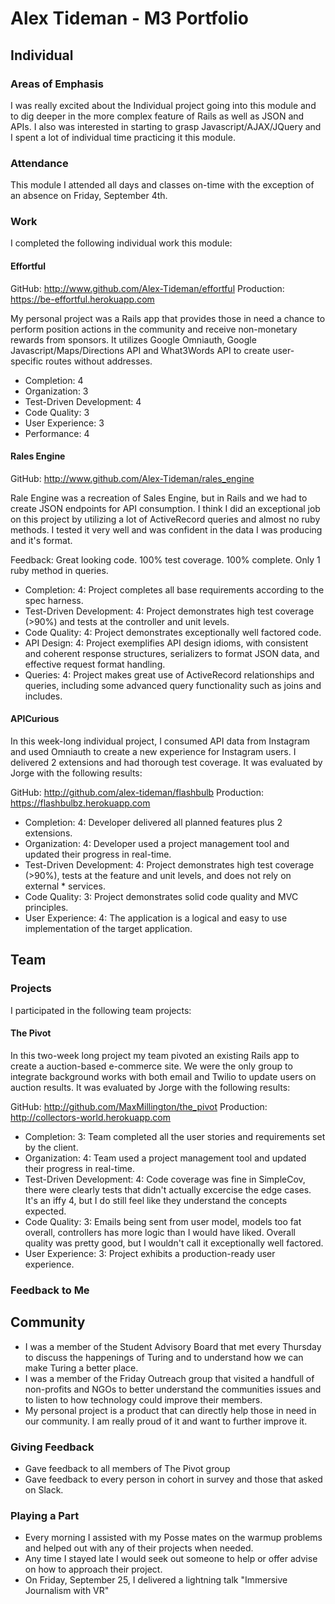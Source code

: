 # Alex Tideman - M3 Portfolio

## Individual

### Areas of Emphasis

I was really excited about the Individual project going into this module and to dig deeper in the more complex feature of Rails as well as JSON and APIs. I also was interested in starting to grasp Javascript/AJAX/JQuery and I spent a lot of individual time practicing it this module.


### Attendance

This module I attended all days and classes on-time with the exception of an
absence on Friday, September 4th.

### Work

I completed the following individual work this module:

#### Effortful 

GitHub: http://www.github.com/Alex-Tideman/effortful
Production: https://be-effortful.herokuapp.com

My personal project was a Rails app that provides those in need a chance to perform position actions in the community and receive non-monetary rewards from sponsors. It utilizes Google Omniauth, Google Javascript/Maps/Directions API and What3Words API to create user-specific routes without addresses. 

* Completion: 4
* Organization: 3
* Test-Driven Development: 4
* Code Quality: 3
* User Experience: 3
* Performance: 4


#### Rales Engine

GitHub: http://www.github.com/Alex-Tideman/rales_engine

Rale Engine was a recreation of Sales Engine, but in Rails and we had to create JSON endpoints for API consumption. I think I did an exceptional job
on this project by utilizing a lot of ActiveRecord queries and almost no ruby methods. I tested it very well and was confident in the data I was producing and it's format.

Feedback: Great looking code. 100% test coverage. 100% complete. Only 1 ruby method in queries.

  * Completion: 4: Project completes all base requirements according to the spec harness.
  * Test-Driven Development: 4: Project demonstrates high test coverage (>90%) and tests at the controller and unit levels.
  * Code Quality: 4: Project demonstrates exceptionally well factored code.
  * API Design: 4: Project exemplifies API design idioms, with consistent and coherent response structures, serializers to format JSON data, and effective request format handling.
  * Queries: 4: Project makes great use of ActiveRecord relationships and queries, including some advanced query functionality such as joins and includes.


#### APICurious

In this week-long individual project, I consumed API data from Instagram and used Omniauth to create a new
experience for Instagram users. I delivered 2 extensions and had thorough test coverage.
It was evaluated by Jorge with the following results:

GitHub: http://github.com/alex-tideman/flashbulb
Production: https://flashbulbz.herokuapp.com

  * Completion: 4: Developer delivered all planned features plus 2 extensions.
  * Organization: 4: Developer used a project management tool and updated their progress in real-time.
  * Test-Driven Development: 4: Project demonstrates high test coverage (>90%), tests at the feature and unit levels, and does not rely on external * services.
  * Code Quality: 3: Project demonstrates solid code quality and MVC principles.
  * User Experience: 4: The application is a logical and easy to use implementation of the target application.



## Team

### Projects

I participated in the following team projects:

#### The Pivot

In this two-week long project my team pivoted an existing Rails app to create a auction-based e-commerce site.
We were the only group to integrate background works with both email and Twilio to update users on auction results.
It was evaluated by Jorge with the following results:

GitHub: http://github.com/MaxMillington/the_pivot
Production: http://collectors-world.herokuapp.com

  * Completion: 3: Team completed all the user stories and requirements set by the client.
  * Organization: 4: Team used a project management tool and updated their progress in real-time.
  * Test-Driven Development: 4: Code coverage was fine in SimpleCov, there were clearly tests that didn't actually excercise the edge cases. It's an iffy 4, but I do still feel like they understand the concepts expected.
  * Code Quality: 3: Emails being sent from user model, models too fat overall, controllers has more logic than I would have liked. Overall quality was pretty good, but I wouldn't call it exceptionally well factored.
  * User Experience: 3: Project exhibits a production-ready user experience.

### Feedback to Me


## Community

* I was a member of the Student Advisory Board that met every Thursday to discuss the happenings of Turing and to understand how we can make Turing a better place.
* I was a member of the Friday Outreach group that visited a handfull of non-profits and NGOs to better understand the communities issues and to listen to how technology could improve their members.
* My personal project is a product that can directly help those in need in our community. I am really proud of it and want to further improve it.

### Giving Feedback

* Gave feedback to all members of The Pivot group
* Gave feedback to every person in cohort in survey and those that asked on Slack.

### Playing a Part

* Every morning I assisted with my Posse mates on the warmup problems and helped out with any of their projects when needed.
* Any time I stayed late I would seek out someone to help or offer advise on how to approach their project.
* On Friday, September 25, I delivered a lightning talk "Immersive Journalism with VR"
